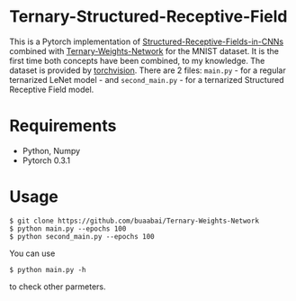 # Ternary-Structured-Receptive-Field
This is a Pytorch implementation of [Structured-Receptive-Fields-in-CNNs](https://arxiv.org/pdf/1605.02971v2.pdf) combined with [Ternary-Weights-Network](https://arxiv.org/abs/1605.04711) for the MNIST dataset. It is the first time both concepts have been combined, to my knowledge. The dataset is provided by [torchvision](https://pytorch.org/docs/master/torchvision/). There are 2 files: `main.py` - for a regular ternarized LeNet model - and `second_main.py` - for a ternarized Structured Receptive Field model.

# Requirements
- Python, Numpy
- Pytorch 0.3.1

# Usage

    $ git clone https://github.com/buaabai/Ternary-Weights-Network
    $ python main.py --epochs 100
    $ python second_main.py --epochs 100

You can use

    $ python main.py -h

to check other parmeters.




